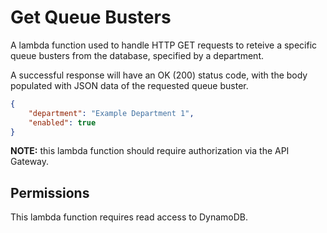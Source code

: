 # Get Queue Busters

A lambda function used to handle HTTP GET requests to reteive a specific queue busters from the database, specified by a department.

A successful response will have an OK (200) status code, with the body populated with JSON data of the requested queue buster.

```json
{
	"department": "Example Department 1",
	"enabled": true
}
```

**NOTE:** this lambda function should require authorization via the API Gateway.

## Permissions

This lambda function requires read access to DynamoDB.
